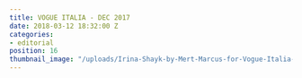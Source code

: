 ```yaml
---
title: VOGUE ITALIA - DEC 2017
date: 2018-03-12 18:32:00 Z
categories:
- editorial
position: 16
thumbnail_image: "/uploads/Irina-Shayk-by-Mert-Marcus-for-Vogue-Italia-December-2017-Cover-760x942.jpg"
---
```


